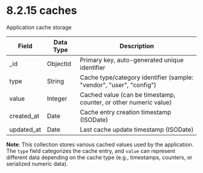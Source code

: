 # 8.2.15 caches

Application cache storage

| Field | Data Type | Description |
|-------|-----------|-------------|
| _id | ObjectId | Primary key, auto-generated unique identifier |
| type | String | Cache type/category identifier (sample: "vendor", "user", "config") |
| value | Integer | Cached value (can be timestamp, counter, or other numeric value) |
| created_at | Date | Cache entry creation timestamp (ISODate) |
| updated_at | Date | Last cache update timestamp (ISODate) |

**Note**: This collection stores various cached values used by the application. The `type` field categorizes the cache entry, and `value` can represent different data depending on the cache type (e.g., timestamps, counters, or serialized numeric data).
